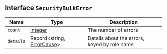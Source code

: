 ## Interface `SecurityBulkError`

| Name | Type | Description |
| - | - | - |
| `count` | [integer](./integer.md) | The number of errors |
| `details` | Record<string, [ErrorCause](./ErrorCause.md)> | Details about the errors, keyed by role name |
